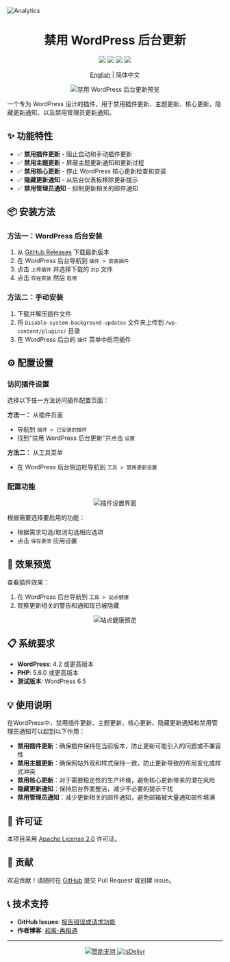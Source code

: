 ![Analytics](https://repobeats.axiom.co/api/embed/6a1bda6001e15a56c42f79bbd141a669e57f31a1.svg "Repobeats analytics image")

<h1 align="center">禁用 WordPress 后台更新</h1>

<p align="center">
    <img src="https://img.shields.io/badge/PHP-%3E8.0-777BB4?style=flat-square&logo=php&logoColor=white">
    <img src="https://img.shields.io/badge/WordPress-v6.5%20tested-21759B?style=flat-square&logo=wordpress">
    <img src="https://img.shields.io/github/license/weiyuhl/Disable-system-background-updates?style=flat-square">
    <img src="https://img.shields.io/github/v/release/weiyuhl/Disable-system-background-updates?style=flat-square">
</p>

<p align="center">
    <a href="./README.md">English</a> | 简体中文
</p>

<p align="center">
    <img src="./Disable-updates-2.png" alt="禁用 WordPress 后台更新预览" />
</p>

一个专为 WordPress 设计的插件，用于禁用插件更新、主题更新、核心更新，隐藏更新通知，以及禁用管理员更新通知。

## ✨ 功能特性

* ✅ **禁用插件更新** - 阻止自动和手动插件更新
* ✅ **禁用主题更新** - 屏蔽主题更新通知和更新过程
* ✅ **禁用核心更新** - 停止 WordPress 核心更新检查和安装
* ✅ **隐藏更新通知** - 从后台仪表板移除更新提示
* ✅ **禁用管理员通知** - 抑制更新相关的邮件通知

## 📦 安装方法

### 方法一：WordPress 后台安装
1. 从 [GitHub Releases](https://github.com/weiyuhl/Disable-system-background-updates/releases) 下载最新版本
2. 在 WordPress 后台导航到 `插件 > 安装插件`
3. 点击 `上传插件` 并选择下载的 zip 文件
4. 点击 `现在安装` 然后 `启用`

### 方法二：手动安装
1. 下载并解压插件文件
2. 将 `Disable-system-background-updates` 文件夹上传到 `/wp-content/plugins/` 目录
3. 在 WordPress 后台的 `插件` 菜单中启用插件

## ⚙️ 配置设置

### 访问插件设置

选择以下任一方法访问插件配置页面：

**方法一：** 从插件页面
- 导航到 `插件 > 已安装的插件`
- 找到"禁用 WordPress 后台更新"并点击 `设置`

**方法二：** 从工具菜单
- 在 WordPress 后台侧边栏导航到 `工具 > 禁用更新设置`

### 配置功能

<p align="center">
    <img src="./Disable-updates-1.jpg" alt="插件设置界面" />
</p>

根据需要选择要启用的功能：
- 根据需求勾选/取消勾选相应选项
- 点击 `保存更改` 应用设置

## 🎯 效果预览

查看插件效果：

1. 在 WordPress 后台导航到 `工具 > 站点健康`
2. 观察更新相关的警告和通知现已被隐藏

<p align="center">
    <img src="./Disable-updates-2.png" alt="站点健康预览" />
</p>

## 📋 系统要求

- **WordPress**: 4.2 或更高版本
- **PHP**: 5.6.0 或更高版本
- **测试版本**: WordPress 6.5

## 💡 使用说明

在WordPress中，禁用插件更新、主题更新、核心更新、隐藏更新通知和禁用管理员通知可以起到以下作用：

- **禁用插件更新**：确保插件保持在当前版本，防止更新可能引入的问题或不兼容性
- **禁用主题更新**：确保网站外观和样式保持一致，防止更新导致的布局变化或样式冲突
- **禁用核心更新**：对于需要稳定性的生产环境，避免核心更新带来的潜在风险
- **隐藏更新通知**：保持后台界面整洁，减少不必要的提示干扰
- **禁用管理员通知**：减少更新相关的邮件通知，避免邮箱被大量通知邮件填满

## 📄 许可证

本项目采用 [Apache License 2.0](LICENSE) 许可证。

## 🤝 贡献

欢迎贡献！请随时在 [GitHub](https://github.com/weiyuhl/Disable-system-background-updates) 提交 Pull Request 或创建 issue。

## 📞 技术支持

- **GitHub Issues**: [报告错误或请求功能](https://github.com/weiyuhl/Disable-system-background-updates/issues)
- **作者博客**: [和离-再相遇](https://heliq.cn)

---

<p align="center">
    <a href="https://afdian.net/a/heli2512" target="_blank">
        <img src="https://img.shields.io/badge/赞助支持-爱发电-yellow?style=flat-square" alt="赞助支持">
    </a>
    <a href="https://www.jsdelivr.com/package/gh/weiyuhl/Disable-system-background-updates">
        <img src="https://data.jsdelivr.com/v1/package/gh/weiyuhl/Disable-system-background-updates/badge" alt="jsDelivr">
    </a>
</p>